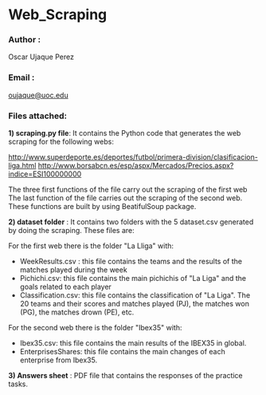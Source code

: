 # Web_Scraping


### Author : 
  Oscar Ujaque Perez
  
  
### Email : 
   oujaque@uoc.edu
   
   
### Files attached:

**1) scraping.py file**: It contains the Python code that generates the web scraping for the following webs:

http://www.superdeporte.es/deportes/futbol/primera-division/clasificacion-liga.html
http://www.borsabcn.es/esp/aspx/Mercados/Precios.aspx?indice=ESI100000000

The three first functions of the file carry out the scraping of the first web
The last function of the file carries out the scraping of the second web.
These functions are built by using BeatifulSoup package.

**2) dataset folder** : It contains two folders with the 5 dataset.csv generated by doing the scraping. These files are:

For the first web there is the folder "La Lliga" with:
+ WeekResults.csv : this file contains the teams and the results of the matches played during the week
+ Pichichi.csv: this file contains the main pichichis of "La Liga" and the goals related to each player
+ Classification.csv: this file contains the classification of "La Liga". The 20 teams and their scores and matches played (PJ), the matches won (PG), the matches drown (PE), etc.

For the second web there is the folder "Ibex35" with:
+ Ibex35.csv: this file contains the main results of the IBEX35 in global.
+ EnterprisesShares: this file contains the main changes of each enterprise from Ibex35.

**3) Answers sheet** : PDF file that contains the responses of the practice tasks.              
